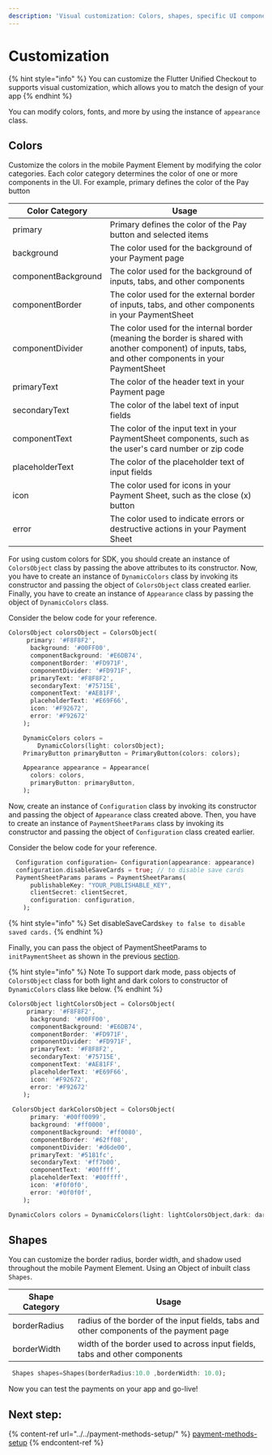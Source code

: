 ```yaml
---
description: 'Visual customization: Colors, shapes, specific UI components'
---
```


# Customization

{% hint style="info" %}
You can customize the Flutter Unified Checkout to supports visual customization, which allows you to match the design of your app
{% endhint %}

You can modify colors, fonts, and more by using the instance of `appearance` class.&#x20;

## Colors

Customize the colors in the mobile Payment Element by modifying the color categories. Each color category determines the color of one or more components in the UI. For example, primary defines the color of the Pay button

| Color Category      | Usage                                                                                                                                                   |
| ------------------- | ------------------------------------------------------------------------------------------------------------------------------------------------------- |
| primary             | Primary defines the color of the Pay button and selected items                                                                                          |
| background          | The color used for the background of your Payment page                                                                                                  |
| componentBackground | The color used for the background of inputs, tabs, and other components                                                                                 |
| componentBorder     | The color used for the external border of inputs, tabs, and other components in your PaymentSheet                                                       |
| componentDivider    | The color used for the internal border (meaning the border is shared with another component) of inputs, tabs, and other components in your PaymentSheet |
| primaryText         | The color of the header text in your Payment page                                                                                                       |
| secondaryText       | The color of the label text of input fields                                                                                                             |
| componentText       | The color of the input text in your PaymentSheet components, such as the user's card number or zip code                                                 |
| placeholderText     | The color of the placeholder text of input fields                                                                                                       |
| icon                | The color used for icons in your Payment Sheet, such as the close (x) button                                                                            |
| error               | The color used to indicate errors or destructive actions in your Payment Sheet                                                                          |

For using custom colors for SDK, you should create an instance of `ColorsObject` class by passing the above attributes to its constructor. Now, you have to create an instance of `DynamicColors` class by invoking its constructor and passing the object of `ColorsObject` class created earlier. Finally, you have to create an instance of `Appearance` class by passing the object of `DynamicColors` class.

Consider the below code for your reference.

```dart
ColorsObject colorsObject = ColorsObject(
     primary: '#F8F8F2',
      background: '#00FF00',
      componentBackground: '#E6DB74',
      componentBorder: '#FD971F',
      componentDivider: '#FD971F',
      primaryText: '#F8F8F2',
      secondaryText: '#75715E',
      componentText: '#AE81FF',
      placeholderText: '#E69F66',
      icon: '#F92672',
      error: '#F92672'
    );

    DynamicColors colors =
        DynamicColors(light: colorsObject);
    PrimaryButton primaryButton = PrimaryButton(colors: colors);

    Appearance appearance = Appearance(
      colors: colors,
      primaryButton: primaryButton,
    );
```

Now, create an instance of `Configuration` class by invoking its constructor and passing the object of `Appearance` class created above. Then, you have to create an instance of `PaymentSheetParams` class by invoking its constructor and passing  the object of `Configuration` class created earlier.

Consider the below code for your reference.

```dart
  Configuration configuration= Configuration(appearance: appearance)
  configuration.disableSaveCards = true; // to disable save cards
  PaymentSheetParams params = PaymentSheetParams(
      publishableKey: "YOUR_PUBLISHABLE_KEY",
      clientSecret: clientSecret,
      configuration: configuration,
    );
```

{% hint style="info" %}
Set disableSaveCards`key to false to disable saved cards.`
{% endhint %}

&#x20;Finally, you can pass the object of PaymentSheetParams to `initPaymentSheet` as shown in the previous [section](react-native-with-node-backend.md#id-3.3-collect-payment-details).&#x20;

{% hint style="info" %}
Note To support dark mode, pass objects of `ColorsObject` class for both light and dark colors to constructor of `DynamicColors` class like below.
{% endhint %}

```dart
ColorsObject lightColorsObject = ColorsObject(
     primary: '#F8F8F2',
      background: '#00FF00',
      componentBackground: '#E6DB74',
      componentBorder: '#FD971F',
      componentDivider: '#FD971F',
      primaryText: '#F8F8F2',
      secondaryText: '#75715E',
      componentText: '#AE81FF',
      placeholderText: '#E69F66',
      icon: '#F92672',
      error: '#F92672'
    );
    
 ColorsObject darkColorsObject = ColorsObject(
      primary: '#00ff0099',
      background: '#ff0000',
      componentBackground: '#ff0080',
      componentBorder: '#62ff08',
      componentDivider: '#d6de00',
      primaryText: '#5181fc',
      secondaryText: '#ff7b00',
      componentText: '#00ffff',
      placeholderText: '#00ffff',
      icon: '#f0f0f0',
      error: '#0f0f0f',
    );

DynamicColors colors = DynamicColors(light: lightColorsObject,dark: darkColorsObject);

```

## Shapes

You can customize the border radius, border width, and shadow used throughout the mobile Payment Element. Using an Object of inbuilt class `Shapes`.

| Shape Category | Usage                                                                                   |
| -------------- | --------------------------------------------------------------------------------------- |
| borderRadius   | radius of the border of the input fields, tabs and other components of the payment page |
| borderWidth    | width of the border used to across input fields, tabs and other components              |

```dart
 Shapes shapes=Shapes(borderRadius:10.0 ,borderWidth: 10.0);
```

Now you can test the payments on your app and go-live!

## Next step:

{% content-ref url="../../payment-methods-setup/" %}
[payment-methods-setup](../../payment-methods-setup/)
{% endcontent-ref %}

